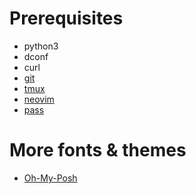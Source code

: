 # Prerequisites
- python3
- dconf
- curl
- [git](https://github.com/git/git)
- [tmux](https://github.com/tmux/tmux)
- [neovim](https://github.com/neovim/neovim)
- [pass](https://www.passwordstore.org/)

# More fonts & themes
- [Oh-My-Posh](https://ohmyposh.dev/)
